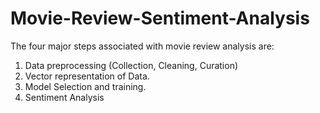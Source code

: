 # Movie-Review-Sentiment-Analysis

The four major steps associated with movie review analysis are:
1. Data preprocessing (Collection, Cleaning, Curation)
2. Vector representation of Data.
3. Model Selection and training.
4. Sentiment Analysis

